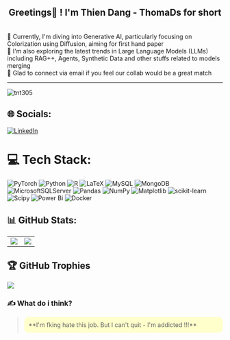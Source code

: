 <p align="center">
  <h2 align="center">Greetings👋 ! I'm Thien Dang - ThomaDs for short </h2>
</p>
<br>📌 Currently, I'm diving into Generative AI, particularly focusing on Colorization using Diffusion, aiming for first hand paper<br>📌 I'm also exploring the latest trends in Large Language Models (LLMs) including RAG++, Agents, Synthetic Data and other stuffs related to models merging<br>💓 Glad to connect via email if you feel our collab would be a great match

---
<p align="left"> <img src="https://komarev.com/ghpvc/?username=tnt305&label=Profile%20views&color=red&style=flat" alt="tnt305" /> </p>


## 🌐 Socials:
[![LinkedIn](https://img.shields.io/badge/LinkedIn-%230077B5.svg?logo=linkedin&logoColor=white)](https://linkedin.com/in/tnt3o5) 
# 💻 Tech Stack:
![PyTorch](https://img.shields.io/badge/PyTorch-%23EE4C2C.svg?style=for-the-badge&logo=PyTorch&logoColor=white) ![Python](https://img.shields.io/badge/python-3670A0?style=for-the-badge&logo=python&logoColor=ffdd54) ![R](https://img.shields.io/badge/r-%23276DC3.svg?style=for-the-badge&logo=r&logoColor=white) ![LaTeX](https://img.shields.io/badge/latex-%23008080.svg?style=for-the-badge&logo=latex&logoColor=white) ![MySQL](https://img.shields.io/badge/mysql-%2300000f.svg?style=for-the-badge&logo=mysql&logoColor=white) ![MongoDB](https://img.shields.io/badge/MongoDB-%234ea94b.svg?style=for-the-badge&logo=mongodb&logoColor=white) ![MicrosoftSQLServer](https://img.shields.io/badge/Microsoft%20SQL%20Server-CC2927?style=for-the-badge&logo=microsoft%20sql%20server&logoColor=white) ![Pandas](https://img.shields.io/badge/pandas-%23150458.svg?style=for-the-badge&logo=pandas&logoColor=white) ![NumPy](https://img.shields.io/badge/numpy-%23013243.svg?style=for-the-badge&logo=numpy&logoColor=white) ![Matplotlib](https://img.shields.io/badge/Matplotlib-%23ffffff.svg?style=for-the-badge&logo=Matplotlib&logoColor=black) ![scikit-learn](https://img.shields.io/badge/scikit--learn-%23F7931E.svg?style=for-the-badge&logo=scikit-learn&logoColor=white) ![Scipy](https://img.shields.io/badge/SciPy-%230C55A5.svg?style=for-the-badge&logo=scipy&logoColor=%white) ![Power Bi](https://img.shields.io/badge/power_bi-F2C811?style=for-the-badge&logo=powerbi&logoColor=black) ![Docker](https://img.shields.io/badge/docker-%230db7ed.svg?style=for-the-badge&logo=docker&logoColor=white)
## 📊 GitHub Stats:
<table class="center" style="width:100%;">
  <tr>
    <td align="center">
<img align="center" src ="https://github-readme-stats.vercel.app/api?username=tnt305&theme=radical&hide_border=false&include_all_commits=false&count_private=true)" />
    </td>
    <td align="center">
<img align="center" src= "https://github-readme-stats.vercel.app/api/top-langs/?username=tnt305&theme=radical&hide_border=false&include_all_commits=false&count_private=true&layout=compact"
</td>
  </tr>
</table>


## 🏆 GitHub Trophies
![](https://github-profile-trophy.vercel.app/?username=tnt305&theme=radical&no-frame=false&no-bg=false&margin-w=4)

### ✍️ What do i think?
> <div style="background-color: #ffffcc; padding: 10px; border-radius: 10px;">**I'm fking hate this job. But I can't quit - I'm addicted !!!**</div>
<!-- Proudly created with GPRM ( https://gprm.itsvg.in ) -->
